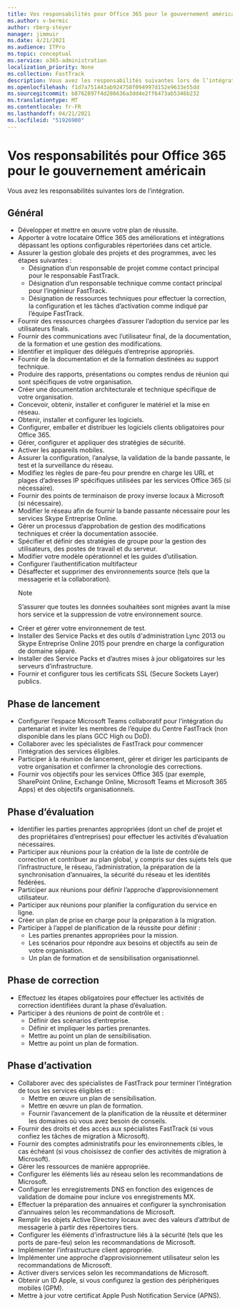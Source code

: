 ```yaml
---
title: Vos responsabilités pour Office 365 pour le gouvernement américain
ms.author: v-bermic
author: rberg-steyer
manager: jimmuir
ms.date: 4/21/2021
ms.audience: ITPro
ms.topic: conceptual
ms.service: o365-administration
localization_priority: None
ms.collection: FastTrack
description: Vous avez les responsabilités suivantes lors de l’intégration.
ms.openlocfilehash: f1d7a751443ab924758f094997d152e9633e55dd
ms.sourcegitcommit: b8762897f4d286636a3dd4e2ff6473ab5346b232
ms.translationtype: MT
ms.contentlocale: fr-FR
ms.lasthandoff: 04/21/2021
ms.locfileid: "51926900"
---
```

# <a name="your-responsibilities-for-office-365-us-government"></a>Vos responsabilités pour Office 365 pour le gouvernement américain

Vous avez les responsabilités suivantes lors de l’intégration.
  
## <a name="general"></a>Général

- Développer et mettre en œuvre votre plan de réussite.   
- Apporter à votre locataire Office 365 des améliorations et intégrations dépassant les options configurables répertoriées dans cet article.    
- Assurer la gestion globale des projets et des programmes, avec les étapes suivantes :     
  - Désignation d’un responsable de projet comme contact principal pour le responsable FastTrack.   
  - Désignation d’un responsable technique comme contact principal pour l’ingénieur FastTrack.  
  - Désignation de ressources techniques pour effectuer la correction, la configuration et les tâches d’activation comme indiqué par l’équipe FastTrack.   
- Fournir des ressources chargées d’assurer l’adoption du service par les utilisateurs finals.    
- Fournir des communications avec l’utilisateur final, de la documentation, de la formation et une gestion des modifications.    
- Identifier et impliquer des délégués d’entreprise appropriés.     
- Fournir de la documentation et de la formation destinées au support technique.     
- Produire des rapports, présentations ou comptes rendus de réunion qui sont spécifiques de votre organisation.     
- Créer une documentation architecturale et technique spécifique de votre organisation.     
- Concevoir, obtenir, installer et configurer le matériel et la mise en réseau.    
- Obtenir, installer et configurer les logiciels.     
- Configurer, emballer et distribuer les logiciels clients obligatoires pour Office 365.    
- Gérer, configurer et appliquer des stratégies de sécurité.    
- Activer les appareils mobiles.    
- Assurer la configuration, l’analyse, la validation de la bande passante, le test et la surveillance du réseau. 
- Modifiez les règles de pare-feu pour prendre en charge les URL et plages d’adresses IP spécifiques utilisées par les services Office 365 (si nécessaire).
- Fournir des points de terminaison de proxy inverse locaux à Microsoft (si nécessaire).     
- Modifier le réseau afin de fournir la bande passante nécessaire pour les services Skype Entreprise Online.   
- Gérer un processus d’approbation de gestion des modifications techniques et créer la documentation associée.    
- Spécifier et définir des stratégies de groupe pour la gestion des utilisateurs, des postes de travail et du serveur.    
- Modifier votre modèle opérationnel et les guides d’utilisation.   
- Configurer l’authentification multifacteur   
- Désaffecter et supprimer des environnements source (tels que la messagerie et la collaboration). 
    > [!NOTE]
    > S’assurer que toutes les données souhaitées sont migrées avant la mise hors service et la suppression de votre environnement source.   
- Créer et gérer votre environnement de test.  
- Installer des Service Packs et des outils d'administration Lync 2013 ou Skype Entreprise Online 2015 pour prendre en charge la configuration de domaine séparé.    
- Installer des Service Packs et d’autres mises à jour obligatoires sur les serveurs d’infrastructure.     
- Fournir et configurer tous les certificats SSL (Secure Sockets Layer) publics. 
    
## <a name="initiate-phase"></a>Phase de lancement

- Configurer l’espace Microsoft Teams collaboratif pour l’intégration du partenariat et inviter les membres de l’équipe du Centre FastTrack (non disponible dans les plans GCC High ou DoD).   
- Collaborer avec les spécialistes de FastTrack pour commencer l’intégration des services éligibles.    
- Participer à la réunion de lancement, gérer et diriger les participants de votre organisation et confirmer la chronologie des corrections.    
- Fournir vos objectifs pour les services Office 365 (par exemple, SharePoint Online, Exchange Online, Microsoft Teams et Microsoft 365 Apps) et des objectifs organisationnels.
    
## <a name="assess-phase"></a>Phase d’évaluation

- Identifier les parties prenantes appropriées (dont un chef de projet et des propriétaires d’entreprises) pour effectuer les activités d’évaluation nécessaires.    
- Participer aux réunions pour la création de la liste de contrôle de correction et contribuer au plan global, y compris sur des sujets tels que l’infrastructure, le réseau, l’administration, la préparation de la synchronisation d’annuaires, la sécurité du réseau et les identités fédérées. 
- Participer aux réunions pour définir l’approche d’approvisionnement utilisateur.     
- Participer aux réunions pour planifier la configuration du service en ligne.    
- Créer un plan de prise en charge pour la préparation à la migration.    
- Participer à l’appel de planification de la réussite pour définir :   
  - Les parties prenantes appropriées pour la mission.   
  - Les scénarios pour répondre aux besoins et objectifs au sein de votre organisation.   
  - Un plan de formation et de sensibilisation organisationnel.
    
## <a name="remediate-phase"></a>Phase de correction

- Effectuez les étapes obligatoires pour effectuer les activités de correction identifiées durant la phase d’évaluation.  
- Participer à des réunions de point de contrôle et :   
  - Définir des scénarios d’entreprise.  
  - Définir et impliquer les parties prenantes.  
  - Mettre au point un plan de sensibilisation. 
  - Mettre au point un plan de formation.
    
## <a name="enable-phase"></a>Phase d’activation

- Collaborer avec des spécialistes de FastTrack pour terminer l’intégration de tous les services éligibles et :  
  - Mettre en œuvre un plan de sensibilisation.   
  - Mettre en œuvre un plan de formation.   
  - Fournir l’avancement de la planification de la réussite et déterminer les domaines où vous avez besoin de conseils.  
- Fournir des droits et des accès aux spécialistes FastTrack (si vous confiez les tâches de migration à Microsoft).   
- Fournir des comptes administratifs pour les environnements cibles, le cas échéant (si vous choisissez de confier des activités de migration à Microsoft).    
- Gérer les ressources de manière appropriée.     
- Configurer les éléments liés au réseau selon les recommandations de Microsoft.    
- Configurer les enregistrements DNS en fonction des exigences de validation de domaine pour inclure vos enregistrements MX.    
- Effectuer la préparation des annuaires et configurer la synchronisation d’annuaires selon les recommandations de Microsoft.   
- Remplir les objets Active Directory locaux avec des valeurs d’attribut de messagerie à partir des répertoires tiers.    
- Configurer les éléments d'infrastructure liés à la sécurité (tels que les ports de pare-feu) selon les recommandations de Microsoft.    
- Implémenter l’infrastructure client appropriée.   
- Implémenter une approche d’approvisionnement utilisateur selon les recommandations de Microsoft.    
- Activer divers services selon les recommandations de Microsoft.    
- Obtenir un ID Apple, si vous configurez la gestion des périphériques mobiles (GPM).   
- Mettre à jour votre certificat Apple Push Notification Service (APNS).
  